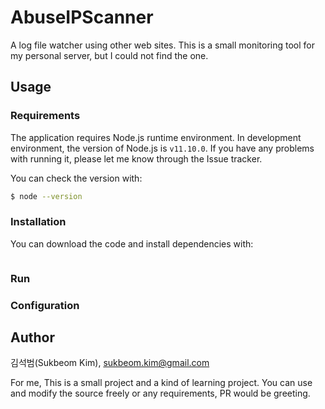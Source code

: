 # AbuseIPScanner
A log file watcher using other web sites.
This is a small monitoring tool for my personal server, 
but I could not find the one. 

## Usage

### Requirements

The application requires Node.js runtime environment. 
In development environment, the version of Node.js is `v11.10.0`. 
If you have any problems with running it, please let me know through the Issue tracker.

You can check the version with:

```bash
$ node --version
```

### Installation

You can download the code and install dependencies with:

```bash

```

### Run

### Configuration


## Author
김석범(Sukbeom Kim), sukbeom.kim@gmail.com

For me, This is a small project and a kind of learning project. 
You can use and modify the source freely or any requirements, PR would be greeting.
 